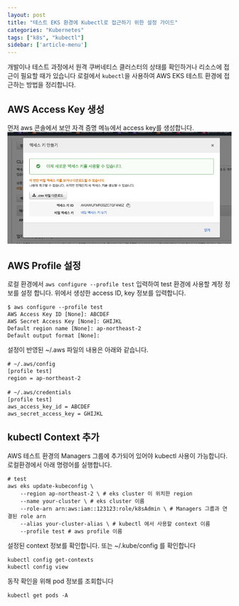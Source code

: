 ```yaml
---
layout: post
title: "테스트 EKS 환경에 Kubectl로 접근하기 위한 설정 가이드"
categories: "Kubernetes"
tags: ["k8s", "kubectl"]
sidebar: ['article-menu']
---
```


개발이나 테스트 과정에서 원격 쿠버네티스 클러스터의 상태를 확인하거나 리소스에 접근이 필요할 때가 있습니다 
로컬에서 `kubectl`을 사용하여 AWS EKS 테스트 환경에 접근하는 방법을 정리합니다.

## AWS Access Key 생성
먼저 aws 콘솔에서 보안 자격 증명 메뉴에서 access key를 생성합니다.
<img class="post_img" src="/assets/images/posts/test_kubectl.png">



## AWS Profile 설정
로컬 환경에서 `aws configure --profile test` 입력하여 test 환경에 사용할 계정 정보를 설정 합니다. 위에서 생성한 access ID, key 정보를 입력합니다.
```shell
$ aws configure --profile test
AWS Access Key ID [None]: ABCDEF
AWS Secret Access Key [None]: GHIJKL
Default region name [None]: ap-northeast-2
Default output format [None]:
```
설정이 반영된 ~/.aws 파일의 내용은 아래와 같습니다.
```text
# ~/.aws/config
[profile test]
region = ap-northeast-2

# ~/.aws/credentials
[profile test]
aws_access_key_id = ABCDEF
aws_secret_access_key = GHIJKL
```

## kubectl Context 추가
AWS 테스트 환경의 Managers 그룹에 추가되어 있어야 kubectl 사용이 가능합니다.
로컬환경에서 아래 명령어를 실행합니다.
```text
# test
aws eks update-kubeconfig \
    --region ap-northeast-2 \ # eks cluster 이 위치한 region
    --name your-cluster \ # eks cluster 이름
    --role-arn arn:aws:iam::123123:role/k8sAdmin \ # Managers 그룹과 연결된 role arn
    --alias your-cluster-alias \ # kubectl 에서 사용할 context 이름
    --profile test # aws profile 이름
```

설정된 context 정보를 확인합니다. 또는 ~/.kube/config 를 확인합니다
```text
kubectl config get-contexts
kubectl config view
```
동작 확인을 위해 pod 정보를 조회합니다
```text
kubectl get pods -A
```
